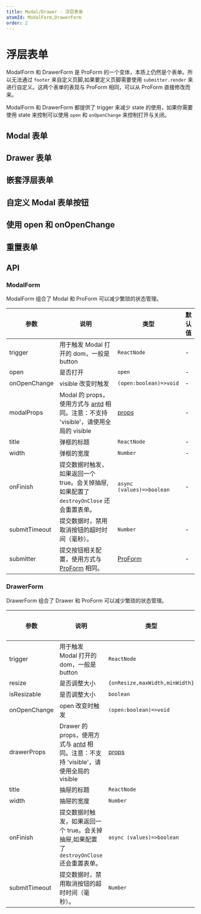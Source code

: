 ```yaml
---
title: Modal/Drawer - 浮层表单
atomId: ModalForm,DrawerForm
order: 2
---
```


# 浮层表单

ModalForm 和 DrawerForm 是 ProForm 的一个变体，本质上仍然是个表单。所以无法通过 `footer` 来自定义页脚,如果要定义页脚需要使用 `submitter.render` 来进行自定义。这两个表单的表现与 ProForm 相同，可以从 ProForm 直接修改而来。

ModalForm 和 DrawerForm 都提供了 trigger 来减少 state 的使用，如果你需要使用 state 来控制可以使用 `open` 和 `onOpenChange` 来控制打开与关闭。

## Modal 表单

<code src="./demos/modal-form.tsx"  background="var(--main-bg-color)" title="Modal 表单"></code>

## Drawer 表单

<code src="./demos/drawer-form.tsx"  background="var(--main-bg-color)" title="Drawer 表单"></code>

## 嵌套浮层表单

<code src="./demos/drawer-form-nested.tsx" debug  background="var(--main-bg-color)" title="Drawer Forms"></code>

## 自定义 Modal 表单按钮

<code src="./demos/modal-form-submitter.tsx"  background="var(--main-bg-color)" title="自定义 Modal 表单按钮"></code>

## 使用 open 和 onOpenChange

<code src="./demos/visible-on-visible-change.tsx"  background="var(--main-bg-color)" title="使用 open 和 onOpenChange"></code>

## 重置表单

<code src="./demos/modal-form-reset.tsx"  background="var(--main-bg-color)" title="重置表单"></code>

## API

### ModalForm

ModalForm 组合了 Modal 和 ProForm 可以减少繁琐的状态管理。

| 参数 | 说明 | 类型 | 默认值 |
| --- | --- | --- | --- |
| trigger | 用于触发 Modal 打开的 dom，一般是 button | `ReactNode` | - |
| open | 是否打开 | `open` | - |
| onOpenChange | visible 改变时触发 | `(open:boolean)=>void` | - |
| modalProps | Modal 的 props，使用方式与 [antd](https://ant.design/components/modal-cn/) 相同。注意：不支持 'visible'，请使用全局的 visible | [props](https://ant.design/components/modal-cn/#API) | - |
| title | 弹框的标题 | `ReactNode` | - |
| width | 弹框的宽度 | `Number` | - |
| onFinish | 提交数据时触发，如果返回一个 true。会关掉抽屉,如果配置了 `destroyOnClose` 还会重置表单。 | `async (values)=>boolean` | - |
| submitTimeout | 提交数据时，禁用取消按钮的超时时间（毫秒）。 | `Number` | - |
| submitter | 提交按钮相关配置，使用方式与[ProForm](https://procomponents.ant.design/components/form) 相同。 | [ProForm](https://procomponents.ant.design/components/form) | - |

### DrawerForm

DrawerForm 组合了 Drawer 和 ProForm 可以减少繁琐的状态管理。

| 参数 | 说明 | 类型 | 默认值 |
| --- | --- | --- | --- |
| trigger | 用于触发 Modal 打开的 dom，一般是 button | `ReactNode` | - |
| resize | 是否调整大小 | `{onResize,maxWidth,minWidth}` | - |
| isResizable | 是否调整大小 | `boolean` | - |
| onOpenChange | open 改变时触发 | `(open:boolean)=>void` | - |
| drawerProps | Drawer 的 props，使用方式与 [antd](https://ant.design/components/drawer-cn/) 相同。注意：不支持 'visible'，请使用全局的 visible | [props](https://ant.design/components/drawer-cn/#API) | - |
| title | 抽屉的标题 | `ReactNode` | - |
| width | 抽屉的宽度 | `Number` | - |
| onFinish | 提交数据时触发，如果返回一个 true。会关掉抽屉,如果配置了 `destroyOnClose` 还会重置表单。 | `async (values)=>boolean` | - |
| submitTimeout | 提交数据时，禁用取消按钮的超时时间（毫秒）。 | `Number` | - |
